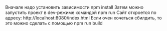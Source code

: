 Вначале надо установить зависимости npm install
Затем можно запустить проект в dev-режиме командой npm run
Сайт откроется по адресу: http://localhost:8080/index.html
Если очен хочеться сбилдить, то это можно сделать с помощью npm run build
